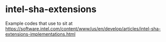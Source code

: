 # intel-sha-extensions
Example codes that use to sit at https://software.intel.com/content/www/us/en/develop/articles/intel-sha-extensions-implementations.html
